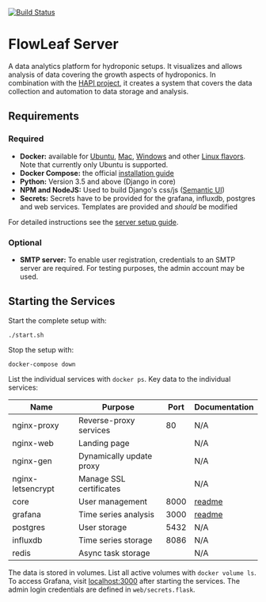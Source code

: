 [![Build Status](https://travis-ci.org/FlowLeaf/flow-leaf-server.svg?branch=master)](https://travis-ci.org/FlowLeaf/flow-leaf-server)

# FlowLeaf Server

A data analytics platform for hydroponic setups. It visualizes and allows analysis of data covering the growth aspects of hydroponics. In combination with the [HAPI project][1], it creates a system that covers the data collection and automation to data storage and analysis.

## Requirements

### Required

- **Docker:** available for [Ubuntu][2], [Mac][3], [Windows][4] and other [Linux flavors][5]. Note that currently only Ubuntu is supported.
- **Docker Compose:** the official [installation guide][6]
- **Python:** Version 3.5 and above (Django in core)
- **NPM and NodeJS:** Used to build Django's css/js ([Semantic UI][8])
- **Secrets:** Secrets have to be provided for the grafana, influxdb, postgres and web services. Templates are provided and *should* be modified

For detailed instructions see the [server setup guide][7].

### Optional

- **SMTP server:** To enable user registration, credentials to an SMTP server are required. For testing purposes, the admin account may be used.

## Starting the Services

Start the complete setup with:

    ./start.sh

Stop the setup with:

    docker-compose down

List the individual services with `docker ps`. Key data to the individual services:

| Name              | Purpose                  | Port | Documentation               |
| ----------------- | ------------------------ | ---- | --------------------------- |
| nginx-proxy       | Reverse-proxy services   | 80   | N/A                         |
| nginx-web         | Landing page             |      | N/A                         |
| nginx-gen         | Dynamically update proxy |      | N/A                         |
| nginx-letsencrypt | Manage SSL certificates  |      | N/A                         |
| core              | User management          | 8000 | [readme](core/README.md)    |
| grafana           | Time series analysis     | 3000 | [readme](grafana/README.md) |
| postgres          | User storage             | 5432 | N/A                         |
| influxdb          | Time series storage      | 8086 | N/A                         |
| redis             | Async task storage       |      | N/A                         |

The data is stored in volumes. List all active volumes with `docker volume ls`. To access Grafana, visit [localhost:3000](localhost:3000) after starting the services. The admin login credentials are defined in `web/secrets.flask`.

[1]: https://github.com/mayaculpa/hapi
[2]: https://docs.docker.com/install/linux/docker-ce/ubuntu/
[3]: https://docs.docker.com/docker-for-mac/install/
[4]: https://docs.docker.com/docker-for-windows/install/
[5]: https://docs.docker.com/install/
[6]: https://docs.docker.com/compose/install/#install-compose
[7]: server_setup.md
[8]: https://semantic-ui.com/introduction/getting-started.html#installing
